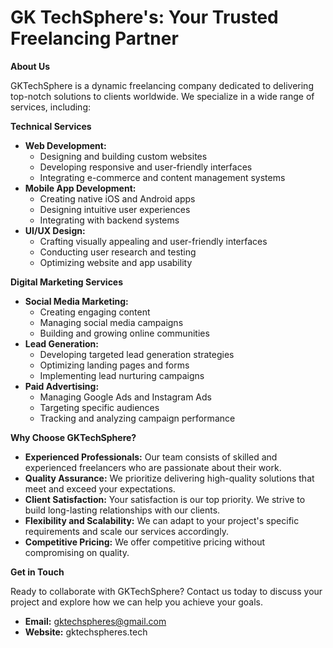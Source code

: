 # GK TechSphere's: Your Trusted Freelancing Partner

**About Us**

GKTechSphere is a dynamic freelancing company dedicated to delivering top-notch solutions to clients worldwide. We specialize in a wide range of services, including:

**Technical Services**

* **Web Development:**
    * Designing and building custom websites
    * Developing responsive and user-friendly interfaces
    * Integrating e-commerce and content management systems
* **Mobile App Development:**
    * Creating native iOS and Android apps
    * Designing intuitive user experiences
    * Integrating with backend systems
* **UI/UX Design:**
    * Crafting visually appealing and user-friendly interfaces
    * Conducting user research and testing
    * Optimizing website and app usability

**Digital Marketing Services**

* **Social Media Marketing:**
    * Creating engaging content
    * Managing social media campaigns
    * Building and growing online communities
* **Lead Generation:**
    * Developing targeted lead generation strategies
    * Optimizing landing pages and forms
    * Implementing lead nurturing campaigns
* **Paid Advertising:**
    * Managing Google Ads and Instagram Ads
    * Targeting specific audiences
    * Tracking and analyzing campaign performance

**Why Choose GKTechSphere?**

* **Experienced Professionals:** Our team consists of skilled and experienced freelancers who are passionate about their work.
* **Quality Assurance:** We prioritize delivering high-quality solutions that meet and exceed your expectations.
* **Client Satisfaction:** Your satisfaction is our top priority. We strive to build long-lasting relationships with our clients.
* **Flexibility and Scalability:** We can adapt to your project's specific requirements and scale our services accordingly.
* **Competitive Pricing:** We offer competitive pricing without compromising on quality.

**Get in Touch**

Ready to collaborate with GKTechSphere? Contact us today to discuss your project and explore how we can help you achieve your goals.

* **Email:** gktechspheres@gmail.com
* **Website:** gktechspheres.tech


<!---
gktechspheres/gktechspheres is a ✨ special ✨ repository because its `README.md` (this file) appears on your GitHub profile.
You can click the Preview link to take a look at your changes.
--->
